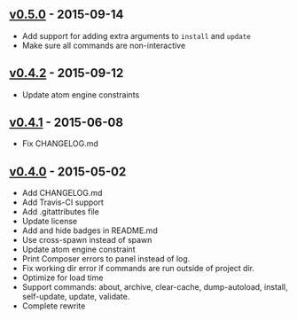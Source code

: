 ## [v0.5.0] - 2015-09-14

  * Add support for adding extra arguments to `install` and `update`
  * Make sure all commands are non-interactive

## [v0.4.2] - 2015-09-12

  * Update atom engine constraints

## [v0.4.1] - 2015-06-08

  * Fix CHANGELOG.md

## [v0.4.0] - 2015-05-02

  * Add CHANGELOG.md
  * Add Travis-CI support
  * Add .gitattributes file
  * Update license
  * Add and hide badges in README.md
  * Use cross-spawn instead of spawn
  * Update atom engine constraint
  * Print Composer errors to panel instead of log.
  * Fix working dir error if commands are run outside of project dir.
  * Optimize for load time
  * Support commands: about, archive, clear-cache, dump-autoload, install,
    self-update, update, validate.
  * Complete rewrite  

[v0.5.0]: https://github.com/alairock/composer-atomeditor/compare/v0.4.2...v0.5.0
[v0.4.2]: https://github.com/alairock/composer-atomeditor/compare/v0.4.1...v0.4.2
[v0.4.1]: https://github.com/alairock/composer-atomeditor/compare/v0.4.0...v0.4.1
[v0.4.0]: https://github.com/alairock/composer-atomeditor/compare/v0.3.1...v0.4.0

